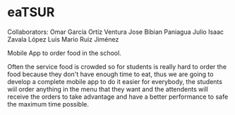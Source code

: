 # eaTSUR

Collaborators: Omar García Ortíz Ventura Jose Bibian Paniagua Julio Isaac Zavala López Luis Mario Ruiz Jiménez

Mobile App to order food in the school.

Often the service food is crowded so for students is really hard to order the food because they don't have enough time to eat, thus we are going to develop a complete mobile app to do it easier for everybody, the students wiil order anything in the menu that they want and the attendents will receive the orders to take advantage and have a better performance to safe the maximum time possible.
